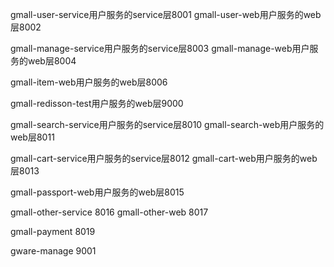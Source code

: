
gmall-user-service用户服务的service层8001
gmall-user-web用户服务的web层8002

gmall-manage-service用户服务的service层8003
gmall-manage-web用户服务的web层8004

gmall-item-web用户服务的web层8006

gmall-redisson-test用户服务的web层9000

gmall-search-service用户服务的service层8010
gmall-search-web用户服务的web层8011

gmall-cart-service用户服务的service层8012
gmall-cart-web用户服务的web层8013

gmall-passport-web用户服务的web层8015

gmall-other-service 8016
gmall-other-web 8017

gmall-payment 8019

gware-manage 9001

